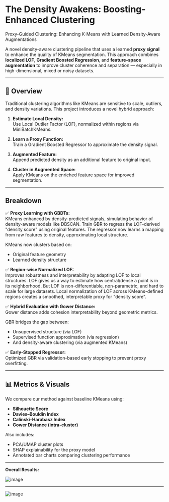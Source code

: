 # The Density Awakens: Boosting-Enhanced Clustering

Proxy-Guided Clustering: Enhancing K-Means with Learned Density-Aware Augmentations

A novel density-aware clustering pipeline that uses a learned **proxy signal** to enhance the quality of KMeans segmentation. This approach combines **localized LOF**, **Gradient Boosted Regression**, and **feature-space augmentation** to improve cluster coherence and separation — especially in high-dimensional, mixed or noisy datasets.

---

## 🚀 Overview

Traditional clustering algorithms like KMeans are sensitive to scale, outliers, and density variations. This project introduces a novel hybrid approach:

1. **Estimate Local Density:**  
   Use Local Outlier Factor (LOF), normalized within regions via MiniBatchKMeans.

2. **Learn a Proxy Function:**  
   Train a Gradient Boosted Regressor to approximate the density signal.

3. **Augmented Feature:**  
   Append predicted density as an additional feature to original input.

4. **Cluster in Augmented Space:**  
   Apply KMeans on the enriched feature space for improved segmentation.

---

## Breakdown

✅ **Proxy Learning with GBDTs:**  
KMeans enhanced by density-predicted signals, simulating behavior of density-aware models like DBSCAN.
Train GBR to regress the LOF-derived "density score" using original features.
The regressor now learns a mapping from raw features to density, approximating local structure.

KMeans now clusters based on:
- Original feature geometry
- Learned density structure

✅ **Region-wise Normalized LOF:**  
Improves robustness and interpretability by adapting LOF to local structures.
LOF gives us a way to estimate how central/dense a point is in its neighborhood.
But LOF is non-differentiable, non-parametric, and hard to scale for large datasets.
Local normalization of LOF across KMeans-defined regions creates a smoothed, interpretable proxy for "density score".

✅ **Hybrid Evaluation with Gower Distance:**  
Gower distance adds cohesion interpretability beyond geometric metrics.

GBR bridges the gap between:
- Unsupervised structure (via LOF)
- Supervised function approximation (via regression)
- And density-aware clustering (via augmented KMeans)

✅ **Early-Stopped Regressor:**  
Optimized GBR via validation-based early stopping to prevent proxy overfitting.

---

## 📊 Metrics & Visuals

We compare our method against baseline KMeans using:

- **Silhouette Score**
- **Davies–Bouldin Index**
- **Calinski–Harabasz Index**
- **Gower Distance (intra-cluster)**

Also includes:
- PCA/UMAP cluster plots  
- SHAP explainability for the proxy model  
- Annotated bar charts comparing clustering performance  

---

**Overall Results:**

![image](https://github.com/user-attachments/assets/80dee290-5697-427c-be08-c67d5518afba)

---
   
![image](https://github.com/user-attachments/assets/68684de5-8e47-433d-8869-fcf7bb20f275)






